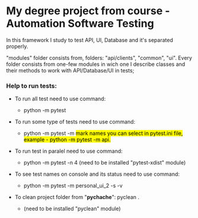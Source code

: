 # My degree project from course - Automation Software Testing
In this framework I study to test API, UI, Database and it's separated properly.

"modules" folder consists from, folders: "api/clients", "common", "ui".
Every folder consists from one-few modules in wich one I describe classes and their methods to work with API/Database/UI in tests;


### Help to run tests:
* To run all test need to use command: 
    + python -m pytest

* To run some type of tests need to use command: 
    + python -m pytest -m <mark name>
mark names you can select in pytest.ini file, example - python -m pytest -m api.

* To run test in paralel need to use command:
    + python -m pytest -n 4
(need to be installed "pytest-xdist" module)

* To see test names on console and its status need to use command:
    + python -m pytest -m personal_ui_2 -s -v

* To clean project folder from "__pychache__": pyclean .
    + (need to be installed "pyclean" module)